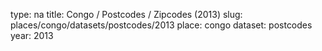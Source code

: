 type: na
title: Congo / Postcodes / Zipcodes (2013)
slug: places/congo/datasets/postcodes/2013
place: congo
dataset: postcodes
year: 2013
